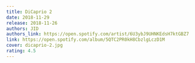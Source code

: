 ```yaml
---
title: DiCaprio 2
date: 2018-11-29
release: 2018-11-26
authors: JID
authors_link: https://open.spotify.com/artist/6U3ybJ9UHNKEdsH7ktGBZ7
link: https://open.spotify.com/album/5QTC2PR0kH8CbzlgLczD1M
cover: dicaprio-2.jpg
rating: 4.5
---
```

